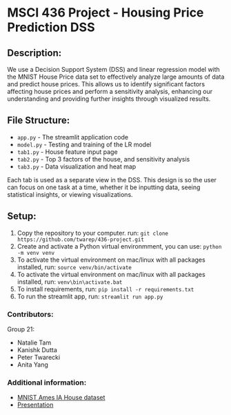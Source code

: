 # MSCI 436 Project - Housing Price Prediction DSS

## Description:
We use a Decision Support System (DSS) and linear regression model with the MNIST House Price data set to effectively analyze large amounts of data and predict house prices. This allows us to identify significant factors affecting house prices and perform a sensitivity analysis, enhancing our understanding and providing further insights through visualized results.

## File Structure:
- `app.py` - The streamlit application code
- `model.py` - Testing and training of the LR model
- `tab1.py` - House feature input page
- `tab2.py` - Top 3 factors of the house, and sensitivity analysis
- `tab3.py` - Data visualization and heat map

Each tab is used as a separate view in the DSS. This design is so the user can focus on one task at a time, whether it be inputting data, seeing statistical insights, or viewing visualizations.

## Setup:
1. Copy the repository to your computer. run: `git clone https://github.com/twarep/436-project.git`
2. Create and activate a Python virtual environmment, you can use: `python -m venv venv`
3. To activate the virtual environment on mac/linux with all packages installed, run: `source venv/bin/activate`
4. To activate the virtual environment on mac/linux with all packages installed, run: `venv\bin\activate.bat`
5. To install requirements, run: `pip install -r requirements.txt`
6. To run the streamlit app, run: `streamlit run app.py`

### Contributors:
Group 21:
- Natalie Tam
- Kanishk Dutta
- Peter Twarecki
- Anita Yang


### Additional information:
- [MNIST Ames IA House dataset](https://raw.githubusercontent.com/jmpark0808/pl_mnist_example/main/train_hp_msci436.csv)
- [Presentation](https://docs.google.com/presentation/d/1mX_GqybdBzqAQEkJNiAC4JtFsZBsRCM8ZTGkcwnQOr0/edit?pli=1#slide=id.g2314c4ab33b_1_0)
